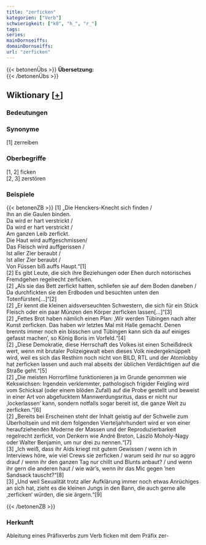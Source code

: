 ```yaml
---
title: "zerficken"
kategorien: ["Verb"]
schwierigkeit: ["k0", "h_", "r_"]
tags:
series:
mainDornseiffs:
domainDornseiffs:
url: "zerficken"
---
```


{{< betonenÜbs >}}
**Übersetzung:**  
{{< /betonenÜbs >}}

## Wiktionary [[+](https://de.wiktionary.org/wiki/zerficken)]

### Bedeutungen

### Synonyme
[1] zerreiben  

### Oberbegriffe
[1, 2] ficken  
[2, 3] zerstören  

### Beispiele
{{< betonenZB >}}
[1] „Die Henckers-Knecht sich finden /  
Ihn an die Gaulen binden.  
Da wird er hart verstrickt /  
Da wird er hart verstrickt /  
Am ganzen Leib zerfickt.  
Die Haut wird auffgeschmissen/  
Das Fleisch wird auffgerissen /  
Ist aller Zier beraubt /  
Ist aller Zier beraubt /  
Von Füssen biß auffs Haupt.“[1]  
[2] Es gibt Leute, die sich ihre Beziehungen oder Ehen durch notorisches Fremdgehen regelrecht zerficken.  
[2] „Als sie das Bett zerfickt hatten, schliefen sie auf dem Boden daneben / Da durchfickten sie den Erdboden und besuchten unten den Totenfürsten[…]“[2]  
[2] „Er kennt die kleinen aidsverseuchten Schwestern, die sich für ein Stück Fleisch oder ein paar Münzen den Körper zerficken lassen[…]“[3]  
[2] „Fettes Brot haben nämlich einen Plan: ‚Wir werden Tübingen nach alter Kunst zerficken. Das haben wir letztes Mal mit Halle gemacht. Denen brennts immer noch ein bisschen und Tübingen kann sich da auf einiges gefasst machen‘, so König Boris im Vorfeld.“[4]  
[2] „Diese Demokratie, diese Herrschaft des Volkes ist einen Scheißdreck wert, wenn mit brutaler Polizeigewalt eben dieses Volk niedergeknüppelt wird, weil es sich das Resthirn noch nicht von BILD, RTL und der Atomlobby hat zerficken lassen und auch mal abseits der üblichen Verdächtigen auf die Straße geht.“[5]  
[2] „Die meisten Horrorfilme funktionieren ja im Grunde genommen wie Kekswichsen: Irgendein verklemmter, pathologisch frigider Feigling wird vom Schicksal (oder einem blöden Zufall) auf die Probe gestellt und beweist in einer Art von abgefucktem Mannwerdungsritus, dass er nicht nur ‚lockerlassen‘ kann, sondern notfalls sogar bereit ist, die ganze Welt zu zerficken.“[6]  
[2] „Bereits bei Erscheinen steht der Inhalt geistig auf der Schwelle zum Überholtsein und mit dem folgenden Vierteljahrhundert wird er von einer heraufziehenden Moderne der Massen und der Reproduzierbarkeit regelrecht zerfickt, von Denkern wie André Breton, László Moholy-Nagy oder Walter Benjamin, um nur drei zu nennen.“[7]  
[3] „Ich weiß, dass ihr Aids kriegt mit gutem Gewissen / wenn ich in Interviews höre, wie viel Crews sie zerficken / warum seid ihr nur so aggro drauf / wenn ihr den ganzen Tag nur chillt und Blunts anbaut? / und wenn ihr gern die anderen haut / wie wär’s, wenn ihr das Mic gegen ’nen Sandsack tauscht?“[8]  
[3] „Und weil Sexualität trotz aller Aufklärung immer noch etwas Anrüchiges an sich hat, zieht es die kleinen Jungs in den Bann, die auch gerne alle ‚zerficken‘ würden, die sie ärgern.“[9]  

{{< /betonenZB >}}
### Herkunft
Ableitung eines Präfixverbs zum Verb ficken mit dem Präfix zer-  


